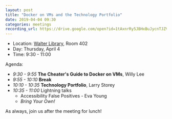 ```yaml
---
layout: post
title: "Docker on VMs and the Technology Portfolio"
date: 2019-04-04 09:30
categories: meetings
recording_url: https://drive.google.com/open?id=1tAxnrRy5JBHxBuJycnTJZVvdISjzGt86
---
```


- Location: [Walter Library](http://campusmaps.umn.edu/walter-library), Room 402
- Day: Thursday, April 4
- Time: 9:30 - 11:00

Agenda:

- *9:30 - 9:55* **The Cheater's Guide to Docker on VMs**, Willy Lee
- *9:55 - 10:10* **Break**
- *10:10 - 10:35* **Technology Portfolio**, Larry Storey
- *10:35 - 11:00* Lightning talks
  - Accessibility False Positives - Eva Young
  - _Bring Your Own!_

As always, join us after the meeting for lunch!
